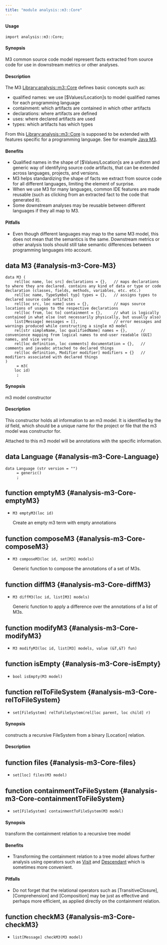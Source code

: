 ```yaml
---
title: "module analysis::m3::Core"
---
```


#### Usage

`import analysis::m3::Core;`


#### Synopsis

M3 common source code model represent facts extracted from source code for use in downstream metrics or other analyses.

#### Description

The M3 [Library:analysis::m3::Core](../../../Library/analysis/m3/Core.md) defines basic concepts such as:

*  qualified names: we use [$Values/Location]s to model qualified names for each programming language
*  containment: which artifacts are contained in which other artifacts
*  declarations: where artifacts are defined
*  uses: where declared artifacts are used
*  types: which artifacts has which types

From this [Library:analysis::m3::Core](../../../Library/analysis/m3/Core.md) is supposed to be extended with features specific for a programming language. See for example [Java M3](../../../Library/lang/java/m3/Core.md).

#### Benefits

*  Qualified names in the shape of [$Values/Location]s are a uniform and generic way of identifying source code artifacts, that can be extended across languages, projects, and versions.
*  M3 helps standardizing the shape of facts we extract from source code for all different languages, limiting the element of surprise.
*  When we use M3 for many languages, common IDE features are made reusable (such as clicking from an extracted fact to the code that generated it).
*  Some downstream analyses may be reusable between different languages if they all map to M3.

#### Pitfalls

*  Even though different languages may map to the same M3 model, this does not mean that the semantics is the same. Downstream
metrics or other analysis tools should still take semantic differences between programming languages into account.


## data M3 {#analysis-m3-Core-M3}

```rascal
data M3 (
	rel[loc name, loc src] declarations = {},	// maps declarations to where they are declared. contains any kind of data or type or code declaration (classes, fields, methods, variables, etc. etc.)
	rel[loc name, TypeSymbol typ] types = {},	// assigns types to declared source code artifacts
	rel[loc src, loc name] uses = {},			// maps source locations of usages to the respective declarations
	rel[loc from, loc to] containment = {},		// what is logically contained in what else (not necessarily physically, but usually also)
	list[Message] messages = [],				// error messages and warnings produced while constructing a single m3 model
	rel[str simpleName, loc qualifiedName] names = {},		// convenience mapping from logical names to end-user readable (GUI) names, and vice versa
	rel[loc definition, loc comments] documentation = {},	// comments and javadoc attached to declared things
	rel[loc definition, Modifier modifier] modifiers = {}	// modifiers associated with declared things
) 
     = m3(
	loc id)
     ;
```


#### Synopsis

m3 model constructor

#### Description

This constructor holds all information to an m3 model. It is identified by the _id_ field,
which should be a unique name for the project or file that the m3 model was constructor for.

Attached to this m3 model will be annotations with the specific information.

## data Language {#analysis-m3-Core-Language}

```rascal
data Language (str version = "") 
     = generic()
     ;
```

## function emptyM3 {#analysis-m3-Core-emptyM3}

* ``M3 emptyM3(loc id)``


	Create an empty m3 term with empty annotations

## function composeM3 {#analysis-m3-Core-composeM3}

* ``M3 composeM3(loc id, set[M3] models)``


	Generic function to compose the annotations of a set of M3s.

## function diffM3 {#analysis-m3-Core-diffM3}

* ``M3 diffM3(loc id, list[M3] models)``


	Generic function to apply a difference over the annotations of a list of M3s.

## function modifyM3 {#analysis-m3-Core-modifyM3}

* ``M3 modifyM3(loc id, list[M3] models, value (&T,&T) fun)``

## function isEmpty {#analysis-m3-Core-isEmpty}

* ``bool isEmpty(M3 model)``

## function relToFileSystem {#analysis-m3-Core-relToFileSystem}

* ``set[FileSystem] relToFileSystem(rel[loc parent, loc child] r)``


#### Synopsis

constructs a recursive FileSystem from a binary [Location] relation.

#### Description

## function files {#analysis-m3-Core-files}

* ``set[loc] files(M3 model)``

## function containmentToFileSystem {#analysis-m3-Core-containmentToFileSystem}

* ``set[FileSystem] containmentToFileSystem(M3 model)``


#### Synopsis

transform the containment relation to a recursive tree model

#### Benefits

*  Transforming the containment relation to a tree model allows further analysis using operators
such as [Visit](../../../Rascal/Statements/Visit) and [Descendant](../../../Rascal/Patterns/Descendant) which is sometimes more convenient.

#### Pitfalls

*  Do not forget that the relational operators such as [TransitiveClosure], [Comprehension] and [Composition] may be just
as effective and perhaps more efficient, as applied directly on the containment relation. 

## function checkM3 {#analysis-m3-Core-checkM3}

* ``list[Message] checkM3(M3 model)``

